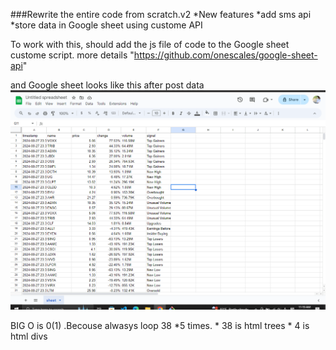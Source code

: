 ###Rewrite the entire code from scratch.v2
*New features 
      *add sms api
      *store data in Google sheet using custome API

To work with this, should add the js file of code to the Google sheet custome script.
more details  "https://github.com/onescales/google-sheet-api"


and Google sheet looks like this after post data
![alt text](data.png)

BIG O is 0(1) .Becouse alwasys loop 38 *5 times.
     * 38 is html trees
     * 4  is html divs

